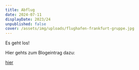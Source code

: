 ```yaml
---
title: Abflug
date: 2024-07-11
displayDate: 2023/24
unpublished: false
cover: /assets/img/uploads/flughafen-frankfurt-gruppe.jpg
---
```

Es geht los!

Hier gehts zum Blogeintrag dazu:

[hier](https://team-buedesheim.blog/blog/2024-07-12-holpriger-start-in-die-wm/)
